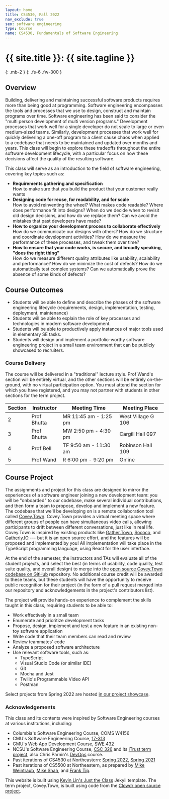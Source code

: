 ```yaml
---
layout: home
title: CS4530, Fall 2022
nav_exclude: true
seo: software engineering
type: Course
name: CS4530, Fundamentals of Software Engineering
---
```


# {{ site.title }}: {{ site.tagline }}
{: .mb-2 }
{: .fs-6 .fw-300 }
## Overview
Building, delivering and maintaining successful software products requires more than being good at programming. Software engineering encompasses the tools and processes that we use to design, construct and maintain programs over time. Software engineering has been said to consider the "multi person development of multi version programs." Development processes that work well for a single developer do not scale to large or even medium-sized teams. Similarly, development processes that work well for quickly delivering a one-off program to a client cause chaos when applied to a codebase that needs to be maintained and updated over months and years. This class will begin to explore these tradeoffs throughout the entire software development lifecycle, with a particular focus on how these decisions affect the quality of the resulting software.

This class will serve as an introduction to the field of software engineering, covering key topics such as:

-   **Requirements gathering and specification** <br />How to make sure that you build the product that your customer really wants
-   **Designing code for reuse, for readability, and for scale** <br />How to avoid reinventing the wheel? What makes code readable? Where does performance fit into designs? When do we decide when to revisit old design decisions, and how do we replace them? Can we avoid the mistakes that past developers have made?
-   **How to organize your development process to collaborate effectively** <br />How do we communicate our designs with others? How do we structure and coordinate development activities? How do we measure the performance of these processes, and tweak them over time?
-   **How to ensure that your code works, is secure, and broadly speaking, "does the right thing"** <br />How do we measure different quality attributes like usability, scalability and performance? How do we minimize the cost of defects? How do we automatically test complex systems? Can we automatically prove the absence of some kinds of defects?

## Course Outcomes

- Students will be able to define and describe the phases of the software engineering lifecycle (requirements, design, implementation, testing, deployment, maintenance)
- Students will be able to explain the role of key processes and technologies in modern software development.
- Students will be able to productively apply instances of major tools used in elementary SE tasks.
- Students will design and implement a portfolio-worthy software engineering project in a small team environment that can be publicly showcased to recruiters.

### Course Delivery
The course will be delivered in a "traditional" lecture style. Prof Wand's section will be entirely virtual, and the other sections will be entirely on-the-ground, with no virtual participation option. You must attend the section for which you have registered, and you may not partner with students in other sections for the term project.

| Section       | Instructor                                                                | Meeting Time                                 | Meeting Place      |
|---------------|---------------------------------------------------------------------------|----------------------------------------------|--------------------|
| 2             | Prof Bhutta                                                               | MR 11:45 am - 1:25 pm                        | West Village G 106 |
| 3             | Prof Bhutta                                                               | MW 2:50 pm - 4:30 pm                         | Cargill Hall 097   |
| 4             | Prof Bell                                                                 | TF 9:50 am - 11:30 am                        | Robinson Hall 109  |
| 5             | Prof Wand                                                                 | R 6:00 pm - 9:20 pm                          | Online             |


## Course Project
The assignments and project for this class are designed to mirror the experiences of a software engineer joining a new development team:
you will be "onboarded" to our codebase, make several individual contributions, and then form a team to propose, develop and implement a new feature.
The codebase that we'll be developing on is a remote collaboration tool called [Covey.Town](https://www.covey.town).
Covey.Town provides a virtual meeting space where different groups of people can have simultaneous video calls, allowing participants to drift between different conversations, just like in real life.
Covey.Town is inspired by existing products like [Gather.Town](https://gather.town), [Sococo](https://www.sococo.com), and [Gatherly.IO](https://www.gatherly.io) --- but it is an open source effort, and the features will be proposed and implemented by you!
All implementation will take place in the TypeScript programming language, using React for the user interface.

At the end of the semester, the instructors and TAs will evaluate all of the student projects, and select the best (in terms of usability, code quality, test suite quality, and overall design) to merge into
the [open source Covey.Town codebase on GitHub](https://github.com/neu-se/covey.town) repository.
No additional course credit will be awarded to these teams, but these students will have the opportunity to receive public recognition for their project (in the form of a pull request merged into our repository and acknowledgements in the project's contributors list).

The project will provide hands-on experience to complement the skills taught in this class, requiring students to be able to:
- Work effectively in a small team
- Enumerate and prioritize development tasks
- Propose, design, implement and test a new feature in an existing non-toy software application
- Write code that their team members can read and review
- Review teammates' code
- Analyze a proposed software architecture
- Use relevant software tools, such as:
  - TypeScript
  - Visual Studio Code (or similar IDE)
  - Git
  - Mocha and Jest
  - Twilio's Programmable Video API
  - Postman

Select projects from Spring 2022 are hosted [in our project showcase](https://neu-se.github.io/CS4530-Spring-2022/assignments/project-showcase).

### Acknowledgements
This class and its contents were inspired by Software Engineering courses at various institutions, including:
* Columbia's Software Engineering Course, COMS W4156
* CMU's Software Engineering Course, [17-313](https://cmu-313.github.io/)
* GMU's Web App Development Course, [SWE 432](https://cs.gmu.edu/~tlatoza/teaching/swe432f19/home.html)
* NCSU's Software Engineering Course, [CSC 326](https://sites.google.com/a/ncsu.edu/csc326-software-engineering/) and its [iTrust term project](https://dl.acm.org/doi/10.1145/3183377.3183393), also Chris Parnin's [DevOps](https://github.com/CSC-DevOps/Course) course.
* Past iterations of CS4530 at Northeastern: [Spring 2022](https://neu-se.github.io/CS4530-Spring-2022/), [Spring 2021](https://neu-se.github.io/CS4530-CS5500-Spring-2021/)
* Past iterations of CS5500 at Northeastern, as prepared by [Mike Weintraub](https://pages.github.ccs.neu.edu/CS5500-CourseMaterials/2020-spring-mw/index.html), [Mike Shah](http://www.mshah.io/comp/Fall20/FSE/public/index.php), and [Frank Tip](https://pages.github.ccs.neu.edu/CS5500-CourseMaterials/2019-Fall-Section1/index.html).

This website is built using [Kevin Lin's Just the Class](https://kevinl.info/just-the-class/) Jekyll template. The term project, Covey.Town, is built using code from the [Clowdr open source project](https://github.com/clowdr-app/clowdr-web-app).
